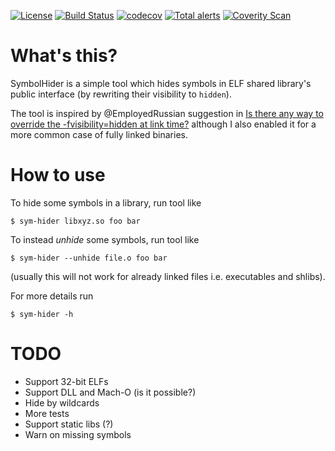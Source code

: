 [![License](http://img.shields.io/:license-MIT-blue.svg)](https://github.com/yugr/SymbolHider/blob/master/LICENSE.txt)
[![Build Status](https://github.com/yugr/SymbolHider/actions/workflows/ci.yml/badge.svg)](https://github.com/yugr/SymbolHider/actions)
[![codecov](https://codecov.io/gh/yugr/SymbolHider/branch/master/graph/badge.svg)](https://codecov.io/gh/yugr/SymbolHider)
[![Total alerts](https://img.shields.io/lgtm/alerts/g/yugr/SymbolHider.svg?logo=lgtm&logoWidth=18)](https://lgtm.com/projects/g/yugr/SymbolHider/alerts/)
[![Coverity Scan](https://scan.coverity.com/projects/yugr-SymbolHider/badge.svg)](https://scan.coverity.com/projects/yugr-SymbolHider)

# What's this?

SymbolHider is a simple tool which hides symbols in ELF shared library's public interface
(by rewriting their visibility to `hidden`).

The tool is inspired by @EmployedRussian suggestion in [Is there any way to override the -fvisibility=hidden at link time?](https://stackoverflow.com/questions/36273404/is-there-any-way-to-override-the-fvisibility-hidden-at-link-time) although I also enabled it for a more common case of fully linked binaries.

# How to use

To hide some symbols in a library, run tool like
```
$ sym-hider libxyz.so foo bar
```

To instead _unhide_ some symbols, run tool like
```
$ sym-hider --unhide file.o foo bar
```
(usually this will not work for already linked files i.e. executables and shlibs).

For more details run
```
$ sym-hider -h
```

# TODO

* Support 32-bit ELFs
* Support DLL and Mach-O (is it possible?)
* Hide by wildcards
* More tests
* Support static libs (?)
* Warn on missing symbols
